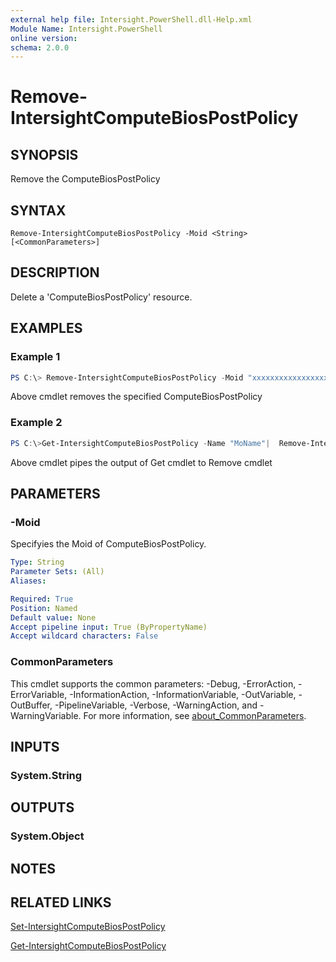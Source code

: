 ```yaml
---
external help file: Intersight.PowerShell.dll-Help.xml
Module Name: Intersight.PowerShell
online version:
schema: 2.0.0
---
```


# Remove-IntersightComputeBiosPostPolicy

## SYNOPSIS
Remove the ComputeBiosPostPolicy

## SYNTAX

```
Remove-IntersightComputeBiosPostPolicy -Moid <String> [<CommonParameters>]
```

## DESCRIPTION
Delete a &apos;ComputeBiosPostPolicy&apos; resource.

## EXAMPLES

### Example 1
```powershell
PS C:\> Remove-IntersightComputeBiosPostPolicy -Moid "xxxxxxxxxxxxxxxxxxxxxxxxxxx"
```
Above cmdlet removes the specified ComputeBiosPostPolicy 

### Example 2
```powershell
PS C:\>Get-IntersightComputeBiosPostPolicy -Name "MoName"|  Remove-IntersightComputeBiosPostPolicy
```
Above cmdlet pipes the output of Get cmdlet to Remove cmdlet

## PARAMETERS

### -Moid
Specifyies the Moid of ComputeBiosPostPolicy.

```yaml
Type: String
Parameter Sets: (All)
Aliases:

Required: True
Position: Named
Default value: None
Accept pipeline input: True (ByPropertyName)
Accept wildcard characters: False
```

### CommonParameters
This cmdlet supports the common parameters: -Debug, -ErrorAction, -ErrorVariable, -InformationAction, -InformationVariable, -OutVariable, -OutBuffer, -PipelineVariable, -Verbose, -WarningAction, and -WarningVariable. For more information, see [about_CommonParameters](http://go.microsoft.com/fwlink/?LinkID=113216).

## INPUTS

### System.String

## OUTPUTS

### System.Object
## NOTES

## RELATED LINKS

[Set-IntersightComputeBiosPostPolicy](./Set-IntersightComputeBiosPostPolicy.md)

[Get-IntersightComputeBiosPostPolicy](./Get-IntersightComputeBiosPostPolicy.md)

